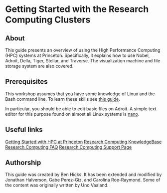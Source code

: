 # Getting Started with the Research Computing Clusters

## About
This guide presents an overview of using the High Performance Computing (HPC) systems at Princeton. Specifically, it explains how to use Nobel, Adroit, Della, Tiger, Stellar, and Traverse. The visualization machine and file storage system are also covered.

## Prerequisites

This workshop assumes that you have some knowledge of Linux and the Bash command line. To learn these skills see [this guide](https://github.com/gabeclass/introlinux).

In particular, you should be able to edit basic files on Adroit.  A simple text editor for this purpose found on almost all Linux systems is [nano](https://www.nano-editor.org/).

## Useful links
[Getting Started with HPC at Princeton](https://researchcomputing.princeton.edu/getting-started) 
[Research Computing KnowledgeBase](https://researchcomputing.princeton.edu/support/knowledge-base) 
[Research Computing FAQ](https://researchcomputing.princeton.edu/support/faq)
[Research Computing Support Page](https://researchcomputing.princeton.edu/support)

## Authorship

This guide was created by Ben Hicks. It has been extended and modified by Jonathan Halverson, Gabe Perez-Giz, and Carolina Roe-Raymond. Some of the content was originally written by Uno Vaaland.

<!--## Workshop Survey
[Click here](https://bit.ly/hpcintro_24feb20)
-->
